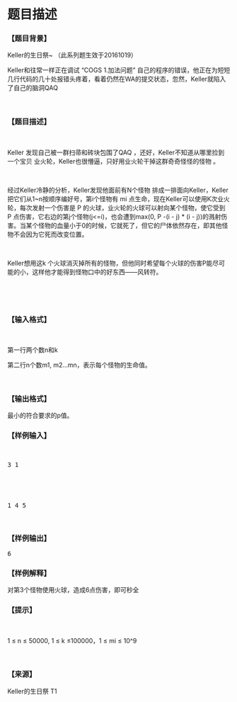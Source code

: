 # 题目描述


<h3>
【题目背景】
</h3>
<p>
Keller的生日祭~ （此系列题生效于20161019）
</p>
<p>
Keller和往常一样正在调试 “COGS 1.加法问题” 自己的程序的错误，他正在为短短几行代码的几十处报错头疼着，看着仍然在WA的提交状态，忽然，Keller就陷入了自己的脑洞QAQ
</p>
<p>
<br/>
</p>
<h3>
【题目描述】
</h3>
<p>
<br/>
</p>
<p>
Keller 发现自己被一群扫帚和砖块包围了QAQ ，还好，Keller不知道从哪里捡到一个宝贝 业火轮，Keller也很懵逼，只好用业火轮干掉这群奇奇怪怪的怪物 。
</p>
<p>
<br/>
</p>
<p>
经过Keller冷静的分析，Keller发现他面前有N个怪物 排成一排面向Keller，Keller把它们从1~n按顺序编好号，第i个怪物有 mi 点生命，现在Keller可以使用K次业火轮，每次发射一个伤害是 P 的火球，业火轮的火球可以射向某个怪物，使它受到 P 点伤害，它右边的第j个怪物(j&lt;=i)，也会遭到max(0, P -(i - j) * (i - j))的溅射伤害。当某个怪物的血量小于0的时候，它就死了，但它的尸体依然存在，即其他怪物不会因为它死而改变位置。
</p>
<p>
<br/>
</p>
<p>
Keller想用这k 个火球消灭掉所有的怪物，但他同时希望每个火球的伤害P能尽可能的小，这样他才能得到怪物口中的好东西——风转符。
</p>
<p>
<br/>
</p>
<p>
<br/>
</p>
<h3>
【输入格式】
</h3>
<p>
<br/>
</p>
<p>
第一行两个数n和k
</p>
<p>
第二行n个数m1, m2...mn，表示每个怪物的生命值。
</p>
<p>
<br/>
</p>
<h3>
【输出格式】
</h3>
<p>
最小的符合要求的p值。
</p>
<h3>
【样例输入】
</h3>
<pre><p>
3 1
</p>

<p>
1 4 5
</p>
</pre>
<h3>
【样例输出】
</h3>
<pre>6</pre>
<h3>
【样例解释】
</h3>
<p>
对第3个怪物使用火球，造成6点伤害，即可秒全
</p>
<h3>
【提示】
</h3>
<p>
<br/>
</p>
<p>
1 ≤ n ≤ 50000, 1 ≤ k ≤100000，1 ≤ mi ≤ 10^9
</p>
<p>
<br/>
</p>
<h3>
【来源】
</h3>
<p>
Keller的生日祭 T1
</p>
